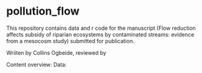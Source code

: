 # pollution_flow
This repository contains data and r code for the manuscript (Flow reduction affects subsidy of riparian ecosystems by contaminated streams: evidence from a mesocosm study) submitted for publication.

Wriiten by Collins Ogbeide, reviewed by 

Content overview:
Data: 
